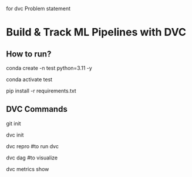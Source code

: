 for dvc 
Problem statement
# Build & Track ML Pipelines with DVC

## How to run?

conda create -n test python=3.11 -y

conda activate test

pip install -r requirements.txt


## DVC Commands

git init

dvc init

dvc repro #to run dvc

dvc dag #to visualize 

dvc metrics show
